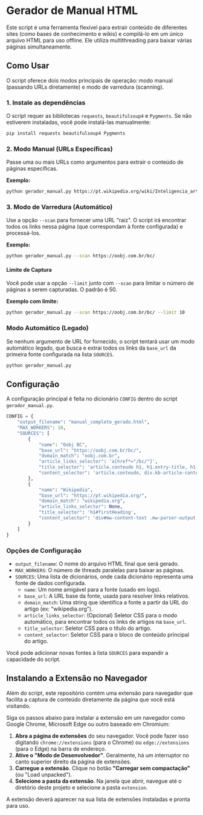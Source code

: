 # Gerador de Manual HTML

Este script é uma ferramenta flexível para extrair conteúdo de diferentes sites (como bases de conhecimento e wikis) e compilá-lo em um único arquivo HTML para uso offline. Ele utiliza multithreading para baixar várias páginas simultaneamente.

## Como Usar

O script oferece dois modos principais de operação: modo manual (passando URLs diretamente) e modo de varredura (scanning).

### 1. Instale as dependências

O script requer as bibliotecas `requests`, `beautifulsoup4` e `Pygments`. Se não estiverem instaladas, você pode instalá-las manualmente:
```bash
pip install requests beautifulsoup4 Pygments
```

### 2. Modo Manual (URLs Específicas)

Passe uma ou mais URLs como argumentos para extrair o conteúdo de páginas específicas.

**Exemplo:**
```bash
python gerador_manual.py https://pt.wikipedia.org/wiki/Inteligencia_artificial
```

### 3. Modo de Varredura (Automático)

Use a opção `--scan` para fornecer uma URL "raiz". O script irá encontrar todos os links nessa página (que correspondam à fonte configurada) e processá-los.

**Exemplo:**
```bash
python gerador_manual.py --scan https://oobj.com.br/bc/
```

#### Limite de Captura

Você pode usar a opção `--limit` junto com `--scan` para limitar o número de páginas a serem capturadas. O padrão é 50.

**Exemplo com limite:**
```bash
python gerador_manual.py --scan https://oobj.com.br/bc/ --limit 10
```

### Modo Automático (Legado)

Se nenhum argumento de URL for fornecido, o script tentará usar um modo automático legado, que busca e extrai todos os links da `base_url` da primeira fonte configurada na lista `SOURCES`.

```bash
python gerador_manual.py
```

## Configuração

A configuração principal é feita no dicionário `CONFIG` dentro do script `gerador_manual.py`.

```python
CONFIG = {
    "output_filename": "manual_completo_gerado.html",
    "MAX_WORKERS": 10,
    "SOURCES": [
        {
            "name": "Oobj BC",
            "base_url": "https://oobj.com.br/bc/",
            "domain_match": "oobj.com.br",
            "article_links_selector": 'a[href*="/bc/"]',
            "title_selector": 'article.conteudo h1, h1.entry-title, h1',
            "content_selector": 'article.conteudo, div.kb-article-content, div.entry-content',
        },
        {
            "name": "Wikipedia",
            "base_url": "https://pt.wikipedia.org/",
            "domain_match": "wikipedia.org",
            "article_links_selector": None,
            "title_selector": 'h1#firstHeading',
            "content_selector": 'div#mw-content-text .mw-parser-output',
        }
    ]
}
```

### Opções de Configuração

-   `output_filename`: O nome do arquivo HTML final que será gerado.
-   `MAX_WORKERS`: O número de threads paralelas para baixar as páginas.
-   `SOURCES`: Uma lista de dicionários, onde cada dicionário representa uma fonte de dados configurada.
    -   `name`: Um nome amigável para a fonte (usado em logs).
    -   `base_url`: A URL base da fonte, usada para resolver links relativos.
    -   `domain_match`: Uma string que identifica a fonte a partir da URL do artigo (ex: "wikipedia.org").
    -   `article_links_selector`: (Opcional) Seletor CSS para o modo automático, para encontrar todos os links de artigos na `base_url`.
    -   `title_selector`: Seletor CSS para o título do artigo.
    -   `content_selector`: Seletor CSS para o bloco de conteúdo principal do artigo.

Você pode adicionar novas fontes à lista `SOURCES` para expandir a capacidade do script.

## Instalando a Extensão no Navegador

Além do script, este repositório contém uma extensão para navegador que facilita a captura de conteúdo diretamente da página que você está visitando.

Siga os passos abaixo para instalar a extensão em um navegador como Google Chrome, Microsoft Edge ou outro baseado em Chromium:

1.  **Abra a página de extensões** do seu navegador. Você pode fazer isso digitando `chrome://extensions` (para o Chrome) ou `edge://extensions` (para o Edge) na barra de endereço.
2.  **Ative o "Modo de Desenvolvedor"**. Geralmente, há um interruptor no canto superior direito da página de extensões.
3.  **Carregue a extensão**. Clique no botão **"Carregar sem compactação"** (ou "Load unpacked").
4.  **Selecione a pasta da extensão**. Na janela que abrir, navegue até o diretório deste projeto e selecione a pasta `extension`.

A extensão deverá aparecer na sua lista de extensões instaladas e pronta para uso.
